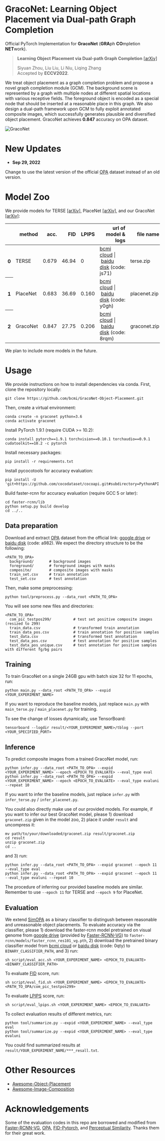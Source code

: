 **GracoNet**: Learning Object Placement via Dual-path Graph Completion
========

Official PyTorch Implementation for **GracoNet** (**GRA**ph **CO**mpletion **NET**work).

> **Learning Object Placement via Dual-path Graph Completion** [[arXiv]](https://arxiv.org/abs/2207.11464)
>
> Siyuan Zhou, Liu Liu, Li Niu, Liqing Zhang<br>
> Accepted by **ECCV2022**.

We treat object placement as a graph completion problem and propose a novel graph completion module (GCM). The background scene is represented by a graph with multiple nodes at different spatial locations with various receptive fields. The foreground object is encoded as a special node that should be inserted at a reasonable place in this graph. We also design a dual-path framework upon GCM to fully exploit annotated composite images, which successfully generates plausible and diversified object placement. GracoNet achieves **0.847** accuracy on OPA dataset.

![GracoNet](.github/GracoNet.png)


# New Updates

- **Sep 29, 2022**

Change to use the latest version of the official [OPA](https://github.com/bcmi/Object-Placement-Assessment-Dataset-OPA) dataset instead of an old version.


# Model Zoo
We provide models for TERSE [[arXiv]](https://arxiv.org/abs/1904.05475), PlaceNet [[arXiv]](https://www.ecva.net/papers/eccv_2020/papers_ECCV/papers/123580562.pdf), and our GracoNet [[arXiv]](https://arxiv.org/abs/2207.11464):

<table>
  <thead>
    <tr style="text-align: right;">
      <th></th>
      <th>method</th>
      <th>acc.</th>
      <th>FID</th>
      <th>LPIPS</th>
      <th>url of model & logs</th>
      <th>file name</th>
      <th>size</th>
    </tr>
  </thead>
  <tbody>
    <tr>
      <th>0</th>
      <td>TERSE</td>
      <td>0.679</td>
      <td>46.94</td>
      <td>0</td>
      <td><a href="https://cloud.bcmi.sjtu.edu.cn/sharing/nTCaw7sEo">bcmi cloud</a>&nbsp;|&nbsp;<a href="https://pan.baidu.com/s/14mA7j34flDnpB9-MA7_4IQ">baidu disk</a>&nbsp;(code: js71)</td>
      <td>terse.zip</td>
      <td>51M</td>
    </tr>
    <tr>
      <th>1</th>
      <td>PlaceNet</td>
      <td>0.683</td>
      <td>36.69</td>
      <td>0.160</td>
      <td><a href="https://cloud.bcmi.sjtu.edu.cn/sharing/sJ68J02yV">bcmi cloud</a>&nbsp;|&nbsp;<a href="https://pan.baidu.com/s/1ARGL_Z6cczEAXfEZZvxIjQ">baidu disk</a>&nbsp;(code: y0gh)</td>
      <td>placenet.zip</td>
      <td>86M</td>
    </tr>
    <tr>
      <th>2</th>
      <td>GracoNet</td>
      <td>0.847</td>
      <td>27.75</td>
      <td>0.206</td>
      <td><a href="https://cloud.bcmi.sjtu.edu.cn/sharing/5y74jrw2a">bcmi cloud</a>&nbsp;|&nbsp;<a href="https://pan.baidu.com/s/1qzEAjHjSarvst5eY3V2Xaw">baidu disk</a>&nbsp;(code: 8rqm)</td>
      <td>graconet.zip</td>
      <td>185M</td>
    </tr>
  </tbody>
</table>

We plan to include more models in the future.


# Usage
We provide instructions on how to install dependencies via conda.
First, clone the repository locally:
```
git clone https://github.com/bcmi/GracoNet-Object-Placement.git
```
Then, create a virtual environment:
```
conda create -n graconet python=3.6
conda activate graconet
```
Install PyTorch 1.9.1 (require CUDA >= 10.2):
```
conda install pytorch==1.9.1 torchvision==0.10.1 torchaudio==0.9.1 cudatoolkit==10.2 -c pytorch
```
Install necessary packages:
```
pip install -r requirements.txt
```
Install pycocotools for accuracy evaluation:
```
pip install -U 'git+https://github.com/cocodataset/cocoapi.git#subdirectory=PythonAPI'
```
Build faster-rcnn for accuracy evaluation (require GCC 5 or later):
```
cd faster-rcnn/lib
python setup.py build develop
cd ../..
```

## Data preparation
Download and extract [OPA](https://github.com/bcmi/Object-Placement-Assessment-Dataset-OPA) dataset from the official link: [google drive](https://drive.google.com/file/d/133Wic_nSqfrIajDnnxwvGzjVti-7Y6PF/view?usp=sharing) or [baidu disk](https://pan.baidu.com/s/1IzVLcXWLFgFR4GAbxZUPkw) (code: a982). We expect the directory structure to be the following:
```
<PATH_TO_OPA>
  background/       # background images
  foreground/       # foreground images with masks
  composite/        # composite images with masks
  train_set.csv     # train annotation
  test_set.csv      # test annotation
```

Then, make some preprocessing:
```
python tool/preprocess.py --data_root <PATH_TO_OPA>
```
You will see some new files and directories:
```
<PATH_TO_OPA>
  com_pic_testpos299/          # test set positive composite images (resized to 299)
  train_data.csv               # transformed train annotation
  train_data_pos.csv           # train annotation for positive samples
  test_data.csv                # transformed test annotation
  test_data_pos.csv            # test annotation for positive samples
  test_data_pos_unique.csv     # test annotation for positive samples with different fg/bg pairs 
```

## Training
To train GracoNet on a single 24GB gpu with batch size 32 for 11 epochs, run:
```
python main.py --data_root <PATH_TO_OPA> --expid <YOUR_EXPERIMENT_NAME>
```
If you want to reproduce the baseline models, just replace ```main.py``` with ```main_terse.py``` / ```main_placenet.py``` for training.

To see the change of losses dynamically, use TensorBoard:
```
tensorboard --logdir result/<YOUR_EXPERIMENT_NAME>/tblog --port <YOUR_SPECIFIED_PORT>
```

## Inference
To predict composite images from a trained GracoNet model, run:
```
python infer.py --data_root <PATH_TO_OPA> --expid <YOUR_EXPERIMENT_NAME> --epoch <EPOCH_TO_EVALUATE> --eval_type eval
python infer.py --data_root <PATH_TO_OPA> --expid <YOUR_EXPERIMENT_NAME> --epoch <EPOCH_TO_EVALUATE> --eval_type evaluni --repeat 10
```
If you want to infer the baseline models, just replace ```infer.py``` with ```infer_terse.py``` / ```infer_placenet.py```.

You could also directly make use of our provided models. For example, if you want to infer our best GracoNet model, please 1) download ```graconet.zip``` given in the model zoo, 2) place it under ```result``` and uncompress it:
```
mv path/to/your/downloaded/graconet.zip result/graconet.zip
cd result
unzip graconet.zip
cd ..
```
and 3) run:
```
python infer.py --data_root <PATH_TO_OPA> --expid graconet --epoch 11 --eval_type eval
python infer.py --data_root <PATH_TO_OPA> --expid graconet --epoch 11 --eval_type evaluni --repeat 10
```
The procedure of inferring our provided baseline models are similar. Remember to use ```--epoch 11``` for TERSE and ```--epoch 9``` for PlaceNet.

## Evaluation
We extend [SimOPA](https://github.com/bcmi/Object-Placement-Assessment-Dataset-OPA) as a binary classifier to distingush between reasonable and unreasonable object placements. To evaluate accuracy via the classifier, please 1) download the faster-rcnn model pretrained on visual genome from [google drive](https://drive.google.com/file/d/18n_3V1rywgeADZ3oONO0DsuuS9eMW6sN/view) (provided by [Faster-RCNN-VG](https://github.com/shilrley6/Faster-R-CNN-with-model-pretrained-on-Visual-Genome)) to ```faster-rcnn/models/faster_rcnn_res101_vg.pth```, 2) download the pretrained binary classifier model from [bcmi cloud](https://cloud.bcmi.sjtu.edu.cn/sharing/XPEgkSHdQ) or [baidu disk](https://pan.baidu.com/s/1skFRfLyczzXUpp-6tMHArA) (code: 0qty) to ```BINARY_CLASSIFIER_PATH```, and 3) run:
```
sh script/eval_acc.sh <YOUR_EXPERIMENT_NAME> <EPOCH_TO_EVALUATE> <BINARY_CLASSIFIER_PATH>
```
To evaluate [FID](https://github.com/mseitzer/pytorch-fid) score, run:
```
sh script/eval_fid.sh <YOUR_EXPERIMENT_NAME> <EPOCH_TO_EVALUATE> <PATH_TO_OPA/com_pic_testpos299>
```
To evaluate [LPIPS](https://github.com/richzhang/PerceptualSimilarity) score, run:
```
sh script/eval_lpips.sh <YOUR_EXPERIMENT_NAME> <EPOCH_TO_EVALUATE>
```
To collect evaluation results of different metrics, run:
```
python tool/summarize.py --expid <YOUR_EXPERIMENT_NAME> --eval_type eval
python tool/summarize.py --expid <YOUR_EXPERIMENT_NAME> --eval_type evaluni
```
You could find summarized results at ```result/YOUR_EXPERIMENT_NAME/***_resall.txt```.


# Other Resources

+ [Awesome-Object-Placement](https://github.com/bcmi/Awesome-Object-Placement)
+ [Awesome-Image-Composition](https://github.com/bcmi/Awesome-Image-Composition)


# Acknowledgements
Some of the evaluation codes in this repo are borrowed and modified from [Faster-RCNN-VG](https://github.com/shilrley6/Faster-R-CNN-with-model-pretrained-on-Visual-Genome), [OPA](https://github.com/bcmi/Object-Placement-Assessment-Dataset-OPA), [FID-Pytorch](https://github.com/mseitzer/pytorch-fid), and [Perceptual Similarity](https://github.com/richzhang/PerceptualSimilarity). Thanks them for their great work.
